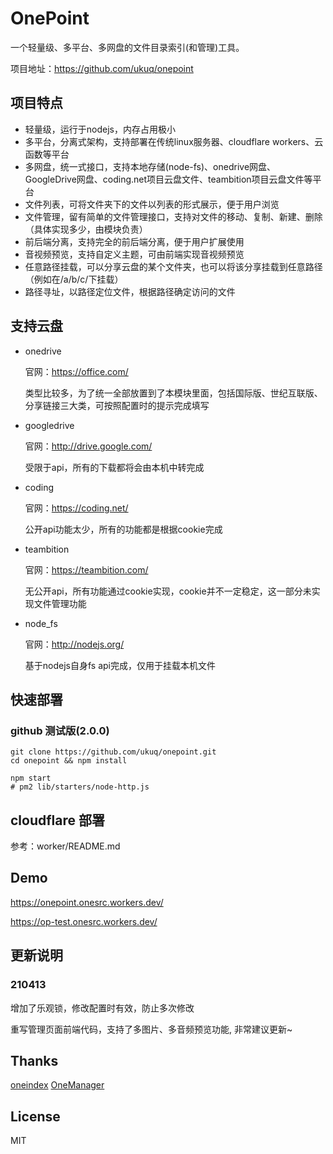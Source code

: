 # OnePoint

一个轻量级、多平台、多网盘的文件目录索引(和管理)工具。

项目地址：https://github.com/ukuq/onepoint

## 项目特点
  
- 轻量级，运行于nodejs，内存占用极小
- 多平台，分离式架构，支持部署在传统linux服务器、cloudflare workers、云函数等平台
- 多网盘，统一式接口，支持本地存储(node-fs)、onedrive网盘、GoogleDrive网盘、coding.net项目云盘文件、teambition项目云盘文件等平台
- 文件列表，可将文件夹下的文件以列表的形式展示，便于用户浏览
- 文件管理，留有简单的文件管理接口，支持对文件的移动、复制、新建、删除（具体实现多少，由模块负责）
- 前后端分离，支持完全的前后端分离，便于用户扩展使用
- 音视频预览，支持自定义主题，可由前端实现音视频预览
- 任意路径挂载，可以分享云盘的某个文件夹，也可以将该分享挂载到任意路径（例如在/a/b/c/下挂载）
- 路径寻址，以路径定位文件，根据路径确定访问的文件

## 支持云盘

- onedrive
  
  官网：https://office.com/
  
  类型比较多，为了统一全部放置到了本模块里面，包括国际版、世纪互联版、分享链接三大类，可按照配置时的提示完成填写
  
- googledrive

  官网：http://drive.google.com/

  受限于api，所有的下载都将会由本机中转完成
  
- coding

  官网：https://coding.net/

  公开api功能太少，所有的功能都是根据cookie完成
  
- teambition

  官网：https://teambition.com/

  无公开api，所有功能通过cookie实现，cookie并不一定稳定，这一部分未实现文件管理功能
  
- node_fs

  官网：http://nodejs.org/

  基于nodejs自身fs api完成，仅用于挂载本机文件

## 快速部署

### github 测试版(2.0.0)

~~~
git clone https://github.com/ukuq/onepoint.git
cd onepoint && npm install

npm start
# pm2 lib/starters/node-http.js
~~~

## cloudflare 部署

参考：worker/README.md

## Demo

https://onepoint.onesrc.workers.dev/

https://op-test.onesrc.workers.dev/

## 更新说明

### 210413

增加了乐观锁，修改配置时有效，防止多次修改

重写管理页面前端代码，支持了多图片、多音频预览功能, 非常建议更新~

## Thanks

[oneindex](https://github.com/donwa/oneindex)
[OneManager](https://github.com/qkqpttgf/OneManager-php)

## License

MIT
